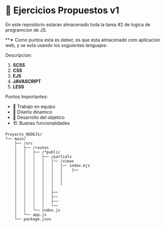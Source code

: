 # 🔴 Ejercicios Propuestos v1
En este repositorio estaran almacenado toda la tarea #2 de logica de programcion de JS.

**✦ Como puntos esta es deber, es que esta almacenado com aplicacion web, y se esta usando los soguientes lenguajes:

Descripcion:

1. **SCSS** 
2. **CSS** 
3. **EJS** 
4. **JAVASCRIPT** 
5. **LESS** 

Puntos Importantes:

- 🙌 Trabajo en equipo
- 🎨 Diseño dinamico
- 📖 Desarrollo del objetico
- 🏗 Buenas funcionalidades


```text
Proyecto_NODEJS/
└── main/
    ├── /src
    │   ├── /routes
    │   │   ├── /*public
    │   │   │   ├── /partials
    │   │   │   │   │── /views
    │   │   │   │   │   │── index.ejs
    │   │   │   │   │   │    ├── 
    │   │   │   │   │   │
    │   │   │   │   │   │
    │   │   │   │   │   │
    │   │   │   │   │    
    │   │   │   │   ├──
    │   │   │   │   ├── 
    │   │   │   │   ├──
    │   │   │   │   └──
    │   │   └── index.js
    │   └── app.js
    └── package.json
```
